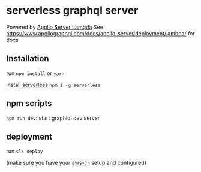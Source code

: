 # serverless graphql server

Powered by [Apollo Server Lambda](https://github.com/apollographql/apollo-server/tree/master/packages/apollo-server-lambda)
See https://www.apollographql.com/docs/apollo-server/deployment/lambda/ for docs

## Installation

run `npm install` or `yarn`

install [serverless](https://serverless.com/)
`npm i -g serverless`

## npm scripts

`npm run dev`: start graphiql dev server

## deployment

run `sls deploy`

(make sure you have your [aws-cli](https://aws.amazon.com/de/cli/) setup and configured)
